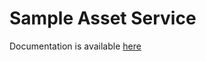 # Sample Asset Service

Documentation is available [here](https://rawgit.com/amdonov/asset-service/master/index.html)

